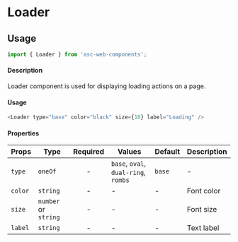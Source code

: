 # Loader

## Usage

```js
import { Loader } from 'asc-web-components';
```

#### Description

Loader component is used for displaying loading actions on a page.

#### Usage

```js
<Loader type="base" color="black" size={18} label="Loading" />
```

#### Properties

| Props              | Type     | Required | Values                      | Default   | Description                                                                                                                                      |
| ------------------ | -------- | :------: | --------------------------- | --------- | ------------------------------------------------------------------------------------------------------------------------------------------------ |
| `type`             | `oneOf`  |    -     | `base`, `oval`, `dual-ring`, `rombs` | `base`     | -                                                                     |
| `color`          | `string`   |    -     | -                           | -         | Font color                                  |
| `size`         | `number` or `string`   |    -     | -               | -         | Font size                                |
| `label`          | `string`   |    -    | -                           | -         | Text label                                             |


